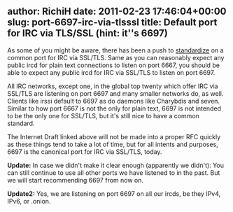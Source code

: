 author: RichiH
date: 2011-02-23 17:46:04+00:00
slug: port-6697-irc-via-tlsssl
title: Default port for IRC via TLS/SSL (hint: it''s 6697)
---
As some of you might be aware, there has been a push to ﻿﻿﻿[standardize](http://tools.ietf.org/html/draft-hartmann-default-port-for-irc-via-tls-ssl) on a common port for IRC via SSL/TLS. Same as you can reasonably expect any public ircd for plain text connections to listen on port 6667, you should be able to expect any public ircd for IRC via SSL/TLS to listen on port 6697.

All IRC networks, except one, in the global top twenty which offer IRC via SSL/TLS are listening on port 6697 and many smaller networks do, as well. Clients like irssi default to 6697 as do daemons like﻿ Charybdis and seven. Similar to how port 6667 is not the only for plain text, 6697 is not intended to be the only one for SSL/TLS, but it's still nice to have a common standard.

The Internet Draft linked above will not be made into a proper RFC quickly as these things tend to take a lot of time, but for all intents and purposes, 6697 is the canonical port for IRC via SSL/TLS, today.

**Update:** In case we didn't make it clear enough (apparently we didn't): You can still continue to use all other ports we have listened to in the past. But we will start recommending 6697 from now on.

**Update2:** Yes, we are listening on port 6697 on all our ircds, be they IPv4, IPv6, or .onion.
